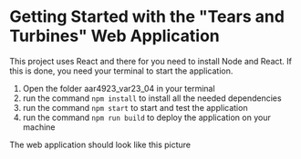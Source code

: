 # Getting Started with the "Tears and Turbines" Web Application

This project uses React and there for you need to install Node and React. 
If this is done, you need your terminal to start the application. 
1. Open the folder aar4923_var23_04 in your terminal
2. run the command `npm install` to install all the needed dependencies
3. run the command `npm start` to start and test the application
4. run the command `npm run build` to deploy the application on your machine

The web application should look like this picture 
